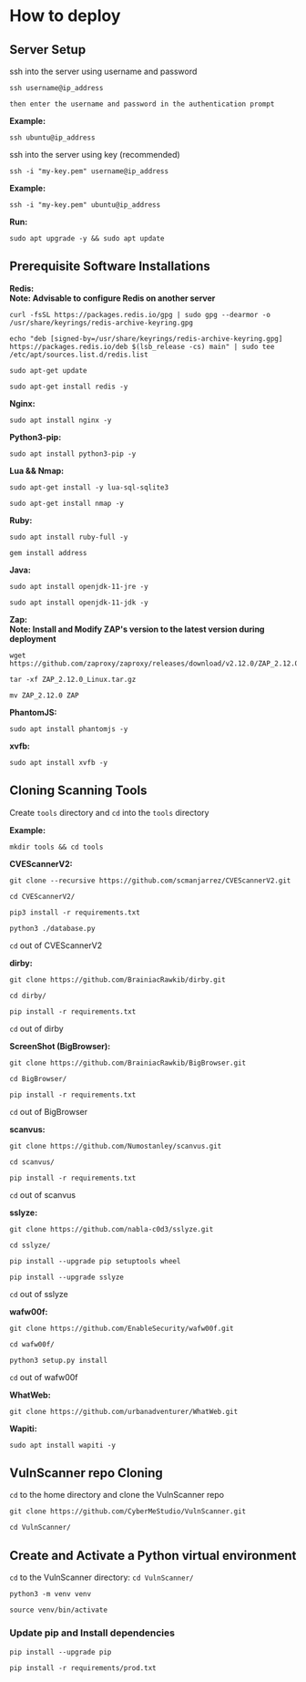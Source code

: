 # How to deploy


## Server Setup

ssh into the server using username and password

```
ssh username@ip_address

then enter the username and password in the authentication prompt
```

**Example:**

```
ssh ubuntu@ip_address
```

ssh into the server using key (recommended)

```
ssh -i "my-key.pem" username@ip_address
```

**Example:**

```
ssh -i "my-key.pem" ubuntu@ip_address
```

**Run:**

```
sudo apt upgrade -y && sudo apt update
```


## Prerequisite Software Installations

**Redis:**
<br>
**Note: Advisable to configure Redis on another server**

```
curl -fsSL https://packages.redis.io/gpg | sudo gpg --dearmor -o /usr/share/keyrings/redis-archive-keyring.gpg

echo "deb [signed-by=/usr/share/keyrings/redis-archive-keyring.gpg] https://packages.redis.io/deb $(lsb_release -cs) main" | sudo tee /etc/apt/sources.list.d/redis.list

sudo apt-get update

sudo apt-get install redis -y
```

**Nginx:**

```
sudo apt install nginx -y
```

**Python3-pip:**

```
sudo apt install python3-pip -y
```

**Lua && Nmap:**

```
sudo apt-get install -y lua-sql-sqlite3

sudo apt-get install nmap -y
```

**Ruby:**

```
sudo apt install ruby-full -y

gem install address
```

**Java:**

```
sudo apt install openjdk-11-jre -y

sudo apt install openjdk-11-jdk -y
```

**Zap:**
<br>
**Note: Install and Modify ZAP's version to the latest version during deployment**

```
wget https://github.com/zaproxy/zaproxy/releases/download/v2.12.0/ZAP_2.12.0_Linux.tar.gz

tar -xf ZAP_2.12.0_Linux.tar.gz

mv ZAP_2.12.0 ZAP
```

**PhantomJS:**

```
sudo apt install phantomjs -y
```

**xvfb:**

```
sudo apt install xvfb -y
```


## Cloning Scanning Tools

Create `tools` directory and `cd` into the `tools` directory

**Example:**

```
mkdir tools && cd tools
```

**CVEScannerV2:**

```
git clone --recursive https://github.com/scmanjarrez/CVEScannerV2.git

cd CVEScannerV2/

pip3 install -r requirements.txt

python3 ./database.py
```

`cd` out of CVEScannerV2


**dirby:**

```
git clone https://github.com/BrainiacRawkib/dirby.git

cd dirby/

pip install -r requirements.txt
```

`cd` out of dirby


**ScreenShot (BigBrowser):**

```
git clone https://github.com/BrainiacRawkib/BigBrowser.git

cd BigBrowser/

pip install -r requirements.txt
```

`cd` out of BigBrowser


**scanvus:**

```
git clone https://github.com/Numostanley/scanvus.git

cd scanvus/

pip install -r requirements.txt
```

`cd` out of scanvus


**sslyze:**

```
git clone https://github.com/nabla-c0d3/sslyze.git

cd sslyze/

pip install --upgrade pip setuptools wheel

pip install --upgrade sslyze
```

`cd` out of sslyze


**wafw00f:**

```
git clone https://github.com/EnableSecurity/wafw00f.git

cd wafw00f/

python3 setup.py install
```

`cd` out of wafw00f


**WhatWeb:**

```
git clone https://github.com/urbanadventurer/WhatWeb.git
```


**Wapiti:**

```
sudo apt install wapiti -y
```


## VulnScanner repo Cloning

`cd` to the home directory and clone the VulnScanner repo

```
git clone https://github.com/CyberMeStudio/VulnScanner.git

cd VulnScanner/
```


## Create and Activate a Python virtual environment

`cd` to the VulnScanner directory: `cd VulnScanner/`

```
python3 -m venv venv

source venv/bin/activate
```


### Update pip and Install dependencies

```
pip install --upgrade pip

pip install -r requirements/prod.txt
```
